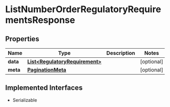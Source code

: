 

# ListNumberOrderRegulatoryRequirementsResponse

## Properties

Name | Type | Description | Notes
------------ | ------------- | ------------- | -------------
**data** | [**List&lt;RegulatoryRequirement&gt;**](RegulatoryRequirement.md) |  |  [optional]
**meta** | [**PaginationMeta**](PaginationMeta.md) |  |  [optional]


## Implemented Interfaces

* Serializable


